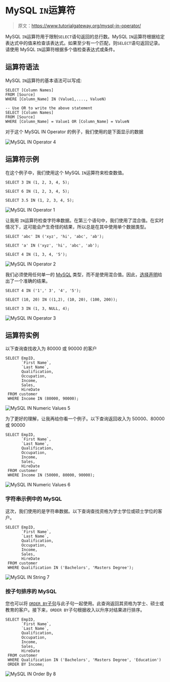 # MySQL `IN`运算符

> 原文：<https://www.tutorialgateway.org/mysql-in-operator/>

MySQL `IN`运算符用于限制`SELECT`语句返回的总行数。MySQL `IN`运算符根据给定表达式中的值来检查该表达式。如果至少有一个匹配，则`SELECT`语句返回记录。请使用 MySQL `IN`运算符根据多个值检查表达式或条件。

## 运算符语法

MySQL `IN`运算符的基本语法可以写成:

```
SELECT [Column Names] 
FROM [Source] 
WHERE [Column_Name] IN (Value1,...., ValueN) 

-- Use OR to write the above statement 
SELECT [Column Names] 
FROM [Source] 
WHERE [Column_Name] = Value1 OR [Column_Name] = ValueN 
```

对于这个 MySQL IN Operator 的例子，我们使用的是下面显示的数据

![MySQL IN Operator 4](img/e721e065d3732801614076c1922470e9.png)

## 运算符示例

在这个例子中，我们使用这个 MySQL `IN`运算符来检查数值。

```
SELECT 3 IN (1, 2, 3, 4, 5);

SELECT 6 IN (1, 2, 3, 4, 5);

SELECT 3.5 IN (1, 2, 3, 4, 5);
```

![MySQL IN Operator 1](img/0cefce82d0ef26b98821972ad9a1fe6c.png)

让我用 `IN`运算符检查字符串数据。在第三个语句中，我们使用了混合值。在实时情况下，这可能会产生奇怪的结果，所以总是在其中使用单个数据类型。

```
SELECT 'abc' IN ('xyz', 'hi', 'abc', 'ab');

SELECT 'a' IN ('xyz', 'hi', 'abc', 'ab');

SELECT 4 IN (1, 3, 4, '5');
```

![MySQL IN Operator 2](img/9472be5c3710b6faff92ebde4111c3ab.png)

我们必须使用任何单一的 [MySQL](https://www.tutorialgateway.org/mysql-tutorial/) 类型，而不是使用混合值。因此，[选择声明](https://www.tutorialgateway.org/mysql-select-statement/)给出了一个准确的结果。

```
SELECT 4 IN ('1',' 3', '4', '5');

SELECT (10, 20) IN ((1,2), (10, 20), (100, 200));

SELECT 3 IN (1, 3, NULL, 4);
```

![MySQL IN Operator 3](img/6b0d9abb17ef0a400a1812ba81cb3070.png)

## 运算符实例

以下查询查找收入为 80000 或 90000 的客户

```
SELECT EmpID, 
       `First Name`,
       `Last Name`,
       Qualification,
       Occupation,
       Income,
       Sales,
       HireDate
 FROM customer
 WHERE Income IN (80000, 90000);
```

![MySQL IN Numeric Values 5](img/87bbc1aec57b95111a65101b0de0f065.png)

为了更好的理解，让我再给你看一个例子。以下查询返回收入为 50000、80000 或 90000 

```
SELECT EmpID, 
       `First Name`,
       `Last Name`,
       Qualification,
       Occupation,
       Income,
       Sales,
       HireDate
 FROM customer
 WHERE Income IN (50000, 80000, 90000);
```

![MySQL IN Numeric Values 6](img/0e90ebf1cc1b6c6091b56372817ce607.png)

### 字符串示例中的 MySQL

这次，我们使用的是字符串数据。以下查询查找资格为学士学位或硕士学位的客户。

```
SELECT EmpID, 
       `First Name`,
       `Last Name`,
       Qualification,
       Occupation,
       Income,
       Sales,
       HireDate
 FROM customer
 WHERE Qualification IN ('Bachelors', 'Masters Degree');
```

![MySQL IN String 7](img/aea0b84b5a27bf891865936d14666493.png)

### 按子句排序的 MySQL

您也可以将 [`ORDER BY`子句](https://www.tutorialgateway.org/mysql-order-by/)与此子句一起使用。此查询返回其资格为学士、硕士或教育的客户。接下来，`ORDER BY`子句根据收入以升序对结果进行排序。

```
SELECT EmpID, 
       `First Name`,
       `Last Name`,
       Qualification,
       Occupation,
       Income,
       Sales,
       HireDate
 FROM customer
 WHERE Qualification IN ('Bachelors', 'Masters Degree', 'Education')
 ORDER BY Income;
```

![MySQL IN Order By 8](img/a84b4ed7887c3ab0f9da898ad83a497a.png)